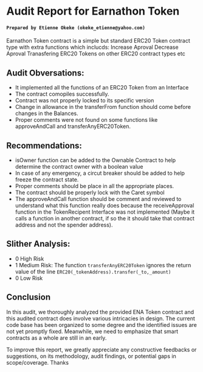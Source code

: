 # Audit Report for Earnathon Token

#### `Prepared by Etienne Okeke (okeke_etienne@yahoo.com)`

Earnathon Token contract is a simple but standard ERC20 Token contract type with extra functions which inclucds:
Increase Aproval
Decrease Aproval
Tranasfering ERC20 Tokens on other ERC20 contract types
etc

## Audit Obversations:

- It implemented all the functions of an ERC20 Token from an Interface
- The contract comopiles successfully.
- Contract was not properly locked to its specific version
- Change in allowance in the transferFrom function should come before changes in the Balances.
- Proper comments were not found on some functions like approveAndCall and transferAnyERC20Token.

## Recommendations:

- isOwner function can be added to the Ownable Contract to help determine the contract owner with a boolean value
- In case of any emergency, a circut breaker should be added to help freeze the contract state.
- Proper comments should be place in all the appropriate places.
- The contract should be properly lock with the Caret symbol
- The approveAndCall function should be comment and reviewed to understand what this function really does because the receiveApproval function in the TokenRecipent Interface was not implemented (Maybe it calls a function in another contract, if so the it should take that contract address and not the spender address).

## Slither Analysis:

- 0 High Risk
- 1 Medium Risk: The function `transferAnyERC20Token` ignores the return value of the line `ERC20(_tokenAddress).transfer(_to,_amount)`
- 0 Low Risk

## Conclusion

In this audit, we thoroughly analyzed the provided ENA Token contract and this audited contract does involve various intricacies in design. The current code base has been organized to some degree and the identified issues are not yet promptly fixed. Meanwhile, we need to emphasize that smart contracts as a whole are still in an early.

To improve this report, we greatly appreciate any constructive feedbacks or suggestions, on its methodology, audit findings, or potential gaps in scope/coverage. Thanks
